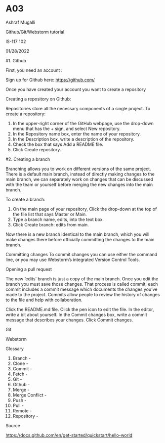 # A03

Ashraf Mugalli

Github/Git/Webstorm tutorial

IS-117 102

01/28/2022

#1. Github

First, you need an account : 

Sign up for Github here: https://github.com/ 

Once you have created your account you want to create a repository

Creating a repository on Github: 

Repositories store all the necessary components of a single project. 
To create a repository: 

1. In the upper-right corner of the GitHub webpage, use the drop-down menu that has the + sign, and select New repository.
2. In the Repository name box, enter the name of your repository.
3. In the Description box, write a description of the repository.
4. Check the box that says Add a README file.
5. Click Create repository.

#2. Creating a branch

Branching allows you to work on different versions of the same project. There is a default main branch, instead of directly making changes to the main branch, we can separately work on changes that can be discussed with the team or yourself before merging the new changes into the main branch.

To create a branch: 

1. On the main page of your repository, Click the drop-down at the top of the file list that says Master or Main.
2. Type a branch name, edits, into the text box.
3. Click Create branch: edits from main.

Now there is a new branch identical to the main branch, which you will make changes there before officially committing the changes to the main branch.


Committing changes 
To commit changes you can use either the command line, or you may use Webstorm’s integrated Version Control Tools. 


Opening a pull request

The new ‘edits’ branch is just a copy of the main branch. Once you edit the branch you must save those changes. That process is called commit, each commit includes a commit message which documents the changes you’ve made to the project. Commits allow people to review the history of changes to the file and help with collaboration.

Click the README.md file.
Click the pen icon to edit the file.
In the editor, write a bit about yourself.
In the Commit changes box, write a commit message that describes your changes.
Click Commit changes.

Git



Webstorm






Glossary




1. Branch - 
2. Clone - 
3. Commit - 
4. Fetch -
5. Git - 
6. Github -
7. Merge -
8. Merge Conflict -
9. Push -
10. Pull -
11. Remote - 
12. Repository -



Source

https://docs.github.com/en/get-started/quickstart/hello-world 
